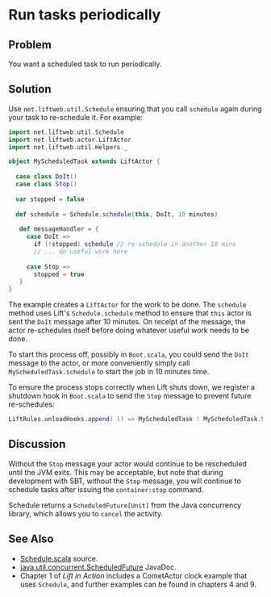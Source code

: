 Run tasks periodically
======================

Problem
-------

You want a scheduled task to run periodically.


Solution
--------

Use `net.liftweb.util.Schedule` ensuring that you call `schedule` again during your task to re-schedule it. For example:

```scala
import net.liftweb.util.Schedule
import net.liftweb.actor.LiftActor
import net.liftweb.util.Helpers._

object MyScheduledTask extends LiftActor {
  
  case class DoIt()
  case class Stop()
  
  var stopped = false
  
  def schedule = Schedule.schedule(this, DoIt, 10 minutes)
  
   def messageHandler = {  
     case DoIt => 
       if (!stopped) schedule // re-schedule in another 10 mins  
       // ... do useful work here
     
     case Stop =>
       stopped = true
   }
}
```

The example creates a `LiftActor` for the work to be done. The `schedule` method uses Lift's `Schedule.schedule` method to ensure that `this` actor is sent the `DoIt` message after 10 minutes.  On receipt of the message, the actor re-schedules itself before doing whatever useful work needs to be done.

To start this process off, possibly in `Boot.scala`, you could send the `DoIt` message to the actor, or more conveniently simply call `MyScheduledTask.schedule` to start the job in 10 minutes time. 

To ensure the process stops correctly when Lift shuts down, we register a shutdown hook in `Boot.scala` to send the `Stop` message to prevent future re-schedules:

```scala
LiftRules.unloadHooks.append( () => MyScheduledTask ! MyScheduledTask.Stop )
```

Discussion
----------

Without the `Stop` message your actor would continue to be rescheduled until the JVM exits. This may be acceptable, but note that during development with SBT, without the `Stop` message, you will continue to schedule tasks after issuing the `container:stop` command.

Schedule returns a `ScheduledFuture[Unit]` from the Java concurrency library, which allows you to `cancel` the activity.

See Also
--------

* [Schedule.scala](https://github.com/lift/framework/blob/master/core/util/src/main/scala/net/liftweb/util/Schedule.scala) source.
* [java.util.concurrent.ScheduledFuture](http://docs.oracle.com/javase/6/docs/api/java/util/concurrent/ScheduledFuture.html) JavaDoc.
* Chapter 1 of _Lift in Action_ includes a CometActor clock example that uses `Schedule`, and further examples can be found in chapters 4 and 9.



